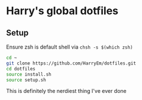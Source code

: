 # Harry's global dotfiles

## Setup

Ensure zsh is default shell via `chsh -s $(which zsh)`

```sh
cd ~
git clone https://github.com/HarryEm/dotfiles.git
cd dotfiles
source install.sh
source setup.sh
```

This is definitely the nerdiest thing I've ever done
